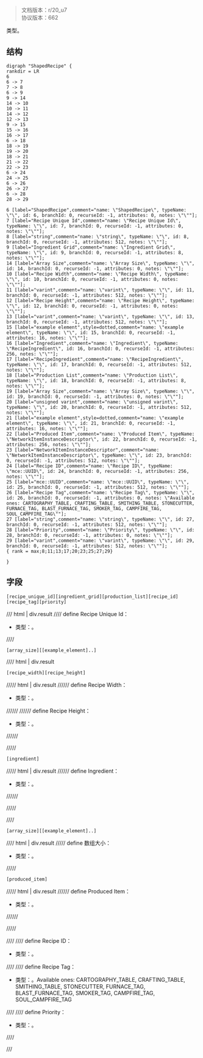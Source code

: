 # <!-- md:samp ShapedRecipe -->

> 文档版本：r/20_u7<br/>协议版本：662

<!-- md:samp ShapedRecipe -->类型。

## 结构

```viz
digraph "ShapedRecipe" {
rankdir = LR
6
6 -> 7
7 -> 8
6 -> 9
9 -> 14
14 -> 10
10 -> 11
14 -> 12
12 -> 13
9 -> 15
15 -> 16
16 -> 17
6 -> 18
18 -> 19
19 -> 20
18 -> 21
21 -> 22
22 -> 23
6 -> 24
24 -> 25
6 -> 26
26 -> 27
6 -> 28
28 -> 29

6 [label="ShapedRecipe",comment="name: \"ShapedRecipe\", typeName: \"\", id: 6, branchId: 0, recurseId: -1, attributes: 0, notes: \"\""];
7 [label="Recipe Unique Id",comment="name: \"Recipe Unique Id\", typeName: \"\", id: 7, branchId: 0, recurseId: -1, attributes: 0, notes: \"\""];
8 [label="string",comment="name: \"string\", typeName: \"\", id: 8, branchId: 0, recurseId: -1, attributes: 512, notes: \"\""];
9 [label="Ingredient Grid",comment="name: \"Ingredient Grid\", typeName: \"\", id: 9, branchId: 0, recurseId: -1, attributes: 8, notes: \"\""];
14 [label="Array Size",comment="name: \"Array Size\", typeName: \"\", id: 14, branchId: 0, recurseId: -1, attributes: 0, notes: \"\""];
10 [label="Recipe Width",comment="name: \"Recipe Width\", typeName: \"\", id: 10, branchId: 0, recurseId: -1, attributes: 0, notes: \"\""];
11 [label="varint",comment="name: \"varint\", typeName: \"\", id: 11, branchId: 0, recurseId: -1, attributes: 512, notes: \"\""];
12 [label="Recipe Height",comment="name: \"Recipe Height\", typeName: \"\", id: 12, branchId: 0, recurseId: -1, attributes: 0, notes: \"\""];
13 [label="varint",comment="name: \"varint\", typeName: \"\", id: 13, branchId: 0, recurseId: -1, attributes: 512, notes: \"\""];
15 [label="example element",style=dotted,comment="name: \"example element\", typeName: \"\", id: 15, branchId: 0, recurseId: -1, attributes: 16, notes: \"\""];
16 [label="Ingredient",comment="name: \"Ingredient\", typeName: \"RecipeIngredient\", id: 16, branchId: 0, recurseId: -1, attributes: 256, notes: \"\""];
17 [label="RecipeIngredient",comment="name: \"RecipeIngredient\", typeName: \"\", id: 17, branchId: 0, recurseId: -1, attributes: 512, notes: \"\""];
18 [label="Production List",comment="name: \"Production List\", typeName: \"\", id: 18, branchId: 0, recurseId: -1, attributes: 8, notes: \"\""];
19 [label="Array Size",comment="name: \"Array Size\", typeName: \"\", id: 19, branchId: 0, recurseId: -1, attributes: 0, notes: \"\""];
20 [label="unsigned varint",comment="name: \"unsigned varint\", typeName: \"\", id: 20, branchId: 0, recurseId: -1, attributes: 512, notes: \"\""];
21 [label="example element",style=dotted,comment="name: \"example element\", typeName: \"\", id: 21, branchId: 0, recurseId: -1, attributes: 16, notes: \"\""];
22 [label="Produced Item",comment="name: \"Produced Item\", typeName: \"NetworkItemInstanceDescriptor\", id: 22, branchId: 0, recurseId: -1, attributes: 256, notes: \"\""];
23 [label="NetworkItemInstanceDescriptor",comment="name: \"NetworkItemInstanceDescriptor\", typeName: \"\", id: 23, branchId: 0, recurseId: -1, attributes: 512, notes: \"\""];
24 [label="Recipe ID",comment="name: \"Recipe ID\", typeName: \"mce::UUID\", id: 24, branchId: 0, recurseId: -1, attributes: 256, notes: \"\""];
25 [label="mce::UUID",comment="name: \"mce::UUID\", typeName: \"\", id: 25, branchId: 0, recurseId: -1, attributes: 512, notes: \"\""];
26 [label="Recipe Tag",comment="name: \"Recipe Tag\", typeName: \"\", id: 26, branchId: 0, recurseId: -1, attributes: 0, notes: \"Available ones: CARTOGRAPHY_TABLE, CRAFTING_TABLE, SMITHING_TABLE, STONECUTTER, FURNACE_TAG, BLAST_FURNACE_TAG, SMOKER_TAG, CAMPFIRE_TAG, SOUL_CAMPFIRE_TAG\""];
27 [label="string",comment="name: \"string\", typeName: \"\", id: 27, branchId: 0, recurseId: -1, attributes: 512, notes: \"\""];
28 [label="Priority",comment="name: \"Priority\", typeName: \"\", id: 28, branchId: 0, recurseId: -1, attributes: 0, notes: \"\""];
29 [label="varint",comment="name: \"varint\", typeName: \"\", id: 29, branchId: 0, recurseId: -1, attributes: 512, notes: \"\""];
{ rank = max;8;11;13;17;20;23;25;27;29}

}

```

## 字段

```title='ShapedRecipe'
[recipe_unique_id][ingredient_grid][production_list][recipe_id][recipe_tag][priority]
```

/// html | div.result
//// define
Recipe Unique Id：<!-- md:samp string -->

- 类型：<!-- md:samp string -->。


////
```title='Ingredient Grid'
[array_size][[example_element]..]
```

//// html | div.result
```title='数组大小'
[recipe_width][recipe_height]
```

///// html | div.result
////// define
Recipe Width：<!-- md:samp varint -->

- 类型：<!-- md:samp varint -->。


//////
////// define
Recipe Height：<!-- md:samp varint -->

- 类型：<!-- md:samp varint -->。


//////

/////
```title='示例元素'
[ingredient]
```

///// html | div.result
////// define
Ingredient：[<!-- md:samp RecipeIngredient -->](../types/recipeingredient.md)

- 类型：<!-- md:samp RecipeIngredient -->。


//////

/////

////
```title='Production List'
[array_size][[example_element]..]
```

//// html | div.result
///// define
数组大小：<!-- md:samp unsigned varint -->

- 类型：<!-- md:samp unsigned varint -->。


/////
```title='示例元素'
[produced_item]
```

///// html | div.result
////// define
Produced Item：[<!-- md:samp NetworkItemInstanceDescriptor -->](../types/networkiteminstancedescriptor.md)

- 类型：<!-- md:samp NetworkItemInstanceDescriptor -->。


//////

/////

////
//// define
Recipe ID：[<!-- md:samp mce::UUID -->](../types/mce__uuid.md)

- 类型：<!-- md:samp mce::UUID -->。


////
//// define
Recipe Tag：<!-- md:samp string -->

- 类型：<!-- md:samp string -->。Available ones: CARTOGRAPHY_TABLE, CRAFTING_TABLE, SMITHING_TABLE, STONECUTTER, FURNACE_TAG, BLAST_FURNACE_TAG, SMOKER_TAG, CAMPFIRE_TAG, SOUL_CAMPFIRE_TAG


////
//// define
Priority：<!-- md:samp varint -->

- 类型：<!-- md:samp varint -->。


////

///

